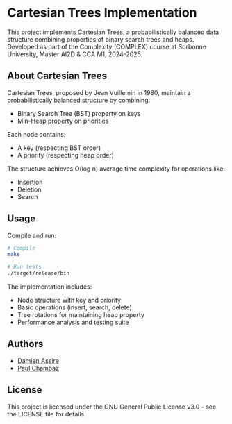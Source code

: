 # Cartesian Trees Implementation

This project implements Cartesian Trees, a probabilistically balanced data structure combining properties of binary search trees and heaps. Developed as part of the Complexity (COMPLEX) course at Sorbonne University, Master AI2D & CCA M1, 2024-2025.

## About Cartesian Trees

Cartesian Trees, proposed by Jean Vuillemin in 1980, maintain a probabilistically balanced structure by combining:

- Binary Search Tree (BST) property on keys
- Min-Heap property on priorities

Each node contains:

- A key (respecting BST order)
- A priority (respecting heap order)

The structure achieves O(log n) average time complexity for operations like:

- Insertion
- Deletion
- Search

## Usage

Compile and run:

```sh
# Compile
make

# Run tests
./target/release/bin
```

The implementation includes:

- Node structure with key and priority
- Basic operations (insert, search, delete)
- Tree rotations for maintaining heap property
- Performance analysis and testing suite

## Authors

- [Damien Assire](https://www.linkedin.com/in/damien-assire-631642295/)
- [Paul Chambaz](https://www.linkedin.com/in/paul-chambaz-17235a158/)

## License

This project is licensed under the GNU General Public License v3.0 - see the LICENSE file for details.
